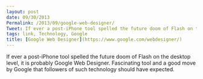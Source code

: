 ```yaml
---
layout: post
date: 09/30/2013
Permalink: /2013/09/google-web-designer/
Tweet: If ever a post-iPhone tool spelled the future doom of Flash on the desktop level...
tags: link, Technology, Google
title: [Google Web Designer](https://www.google.com/webdesigner/)
---
```


<p>If ever a post-iPhone tool spelled the future doom of Flash on the desktop level, it is probably Google Web Designer. Fascinating tool and a good move by Google that followers of such technology should have expected.</p>